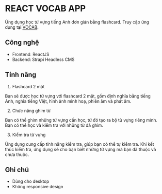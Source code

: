 # REACT VOCAB APP

Ứng dụng học từ vựng tiếng Anh đơn giản bằng flashcard.
Truy cập ứng dụng tại [VOCAB](https://pages.github.com/).

## Công nghệ

- Frontend: ReactJS
- Backend: Strapi Headless CMS

## Tính năng

1. Flashcard 2 mặt

Bạn sẽ được học từ vựng với flashcard 2 mặt, gồm định nghĩa bằng tiếng Anh, nghĩa tiếng Việt, hình ảnh minh hoạ, phiên âm và phát âm.

2. Chức năng ghim từ

Bạn có thể ghim những từ vựng cần học, từ đó tạo ra bộ từ vựng riêng mình. Bạn có thể học và kiểm tra với những từ đã ghim.

3. Kiểm tra từ vựng

Ứng dụng cung cấp tính năng kiểm tra, giúp bạn có thể tự kiểm tra. Khi kết thúc kiểm tra, ứng dụng sẽ cho bạn biết những từ vựng mà bạn đã thuộc và chưa thuộc.

## Ghi chú

- Dùng cho desktop
- Không responsive design
